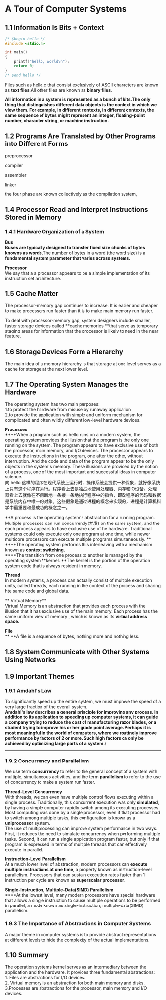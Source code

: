 # A Tour of Computer Systems

## 1.1 Information Is Bits + Context

```c
/* $begin hello */
#include <stdio.h>

int main() 
{
    printf("hello, world\n");
    return 0;
}
/* $end hello */
```

 Files such as hello.c that consist exclusively of ASCII characters are known as **text files**.All other files are known as **binary files**.

**All information in a system is represented as a bunch of bits.The only thing that distinguishes different data objects is the context in which we view them. For example, in different contexts, in different contexts, the same sequence of bytes might represent an integer, floating-point number, character string, or machine instruction.**

## **1.2 Programs Are Translated by Other Programs into Different Forms**

preprocessor

compiler

assembler&#x20;

linker

the four phase are known collectively as the compilation system,

## 1.4 Processor Read and Interpret Instructions Stored in Memory

### 1.4.1 Hardware Organization of a System

**Bus**\
****Buses are typically designed to transfer** fixed size chunks of bytes knowns as words**,The number of bytes in a word (the word size) is a **fundamental system parameter that varies across systems.**

**Processor**\
We say that a a processor appears to be a simple implementation of its instruction set architecture.

## 1.5 Cache Matter

The processor-memory gap continues to increase. It is easier and cheaper to make processors run faster than it is to make main memory run faster.

To deal with processor-memory gap, system designers include smaller, faster storage devices called **cache memories **that serve as temporary staging areas for information that the processor is likely to need in the near feature.

## 1.6 Storage Devices Form a Hierarchy

The main idea of a memory hierarchy is that storage at one level serves as a cache for storage at the next lower level.

## 1.7 The Operating System Manages the Hardware

The operating system has two main purposes:\
1.to protect the hardware from misuse by runaway application\
2.to provide the application with simple and uniform mechanism for complicated and often wildly different low-level hardware devices.

**Processes**\
****When a program such as hello runs on a modern system, the operating system provides the illusion that the program is the only one running on the system. The program appears to have exclusive use of both the processor, main memory, and I/O devices. The processor appears to execute the instructions in the program, one after the other, without interruption. And the code and data of the program appear to be the only objects in the system's memory. These illusions are provided by the notion of a process, one of the most important and successful ideas in computer science.\
向 hello 这样的程序在现代系统上运行时，操作系统会提供一种假象，就好像系统上只有这个程序在运行。程序看上去是独占地使用处理器、内存和IO设备。处理器看上去就像在不间断地一条接一条地执行程序中的指令，即改程序的代码和数据是系统内存中唯一的对象。这些假象是通过进程的概念来实现的，进程是计算机科学中最重要和最成功的概念之一。

**A process is the operating system's abstraction for a running program. Multiple processes can run concurrently(并发) on the same system, and the each process appears to have exclusive use of he hardware. Traditional systems could only execute only one program at one time, while newer multicore processors can execute multiple programs simultaneously. **\
****The operating system performs this interleaving with a mechanism known as **context switching.**\
****The transition from one process to another is managed by the operating  system **kernel. **The kernel is the portion of the operation system code that is always resident in memory.

**Thread**\
In modern systems, a process can actually consist of multiple execution units, called threads, each running in the context of the process and sharing hte same code and global data.

** Virtual Memory**\
Virtual Memory is an abstraction that provides each process with the illusion that it has exclusive use of the main memory. Each process has the same uniform view of memory , which is known as its **virtual address space.**

**File**\
** **A file is a sequence of bytes, nothing more and nothing less.

## 1.8 System Communicate with Other Systems Using Networks

## 1.9 Important Themes

### 1.9.1 Amdahl's Law

To significantly speed up the entire system, we must improve the speed of a very large fraction of the overall system.\
**Amdahl's law describes a general principle for improving any process. In addition to its application to speeding up computer systems, it can guide a company trying to reduce the cost of manufacturing razor blades, or a student trying to improve his or her grade point average. Perhaps it is most meaningful in the world of computers, where we routinely improve performance by factors of 2 or more. Such high factors ca only be achieved by optimizing large parts of a system.**\
****

### **1.9.2 Concurrency and Parallelism**

We use term **concurrency** to refer to the general concept of a system with multiple, simultaneous activities, and the term **parallelism** to refer to the use of concurrency to make a system run faster.

**Thread-Level Concurrency**\
With threads, we can even have multiple control flows executing within a single process. Traditionally, this concurrent execution was only **simulated**, by having a simple computer rapidly switch among its executing processes.\
Most computing was done by a single processor, even if that processor had to switch among multiple tasks, this configuration is known as a **uniprocessor** system.\
The use of multiprocessing can improve system performance in two ways. First, it reduces the need to simulate concurrency when performing multiple tasks. Second, it can run a single application program faster, but only if that program is expressed in terms of multiple threads that can effectively execute in parallel.

**Instruction-Level Parallelism**\
At a much lower level of abstraction, modern processors can **execute multiple instructions at one time**, a property known as instruction-level parallelism. Processors that can sustain execution rates faster than 1 instruction per cycle are known as **superscalar processor.**

**Single-Instruction, Multiple-Data(SIMD) Parallelism**\
****At the lowest level, many modern processors have special hardware that allows a single instruction to cause multiple operations to be performed in parallel, a mode known as single-instruction, multiple-data(SIMD) parallelism.

### 1.9.3 The Importance of Abstractions in Computer Systems

A major theme in computer systems is to provide abstract representations at different levels to hide the complexity of the actual implementations.

## 1.10 Summary

The operation systems kernel serves as an intermediary between the application and the hardware. It provides three fundamental abstractions:\
1\. Files are abstractions for I/O devices.\
2\. Virtual memory is an abstraction for both main memory and disks.\
3.Processes are abstractions for the processor, main memory and I/O devices.
